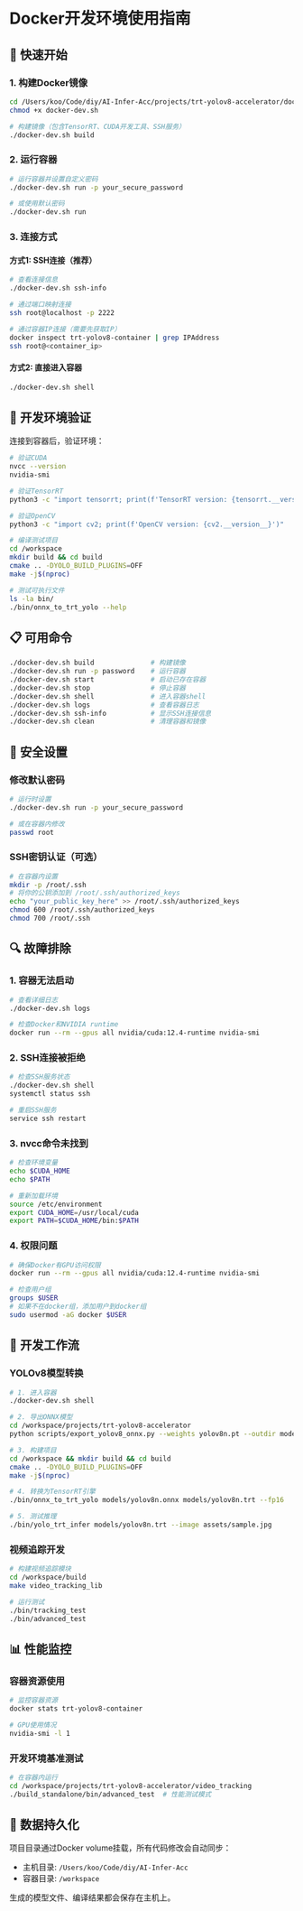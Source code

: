 # Docker开发环境使用指南

## 🐳 快速开始

### 1. 构建Docker镜像

```bash
cd /Users/koo/Code/diy/AI-Infer-Acc/projects/trt-yolov8-accelerator/docker
chmod +x docker-dev.sh

# 构建镜像（包含TensorRT、CUDA开发工具、SSH服务）
./docker-dev.sh build
```

### 2. 运行容器

```bash
# 运行容器并设置自定义密码
./docker-dev.sh run -p your_secure_password

# 或使用默认密码
./docker-dev.sh run
```

### 3. 连接方式

#### 方式1: SSH连接（推荐）
```bash
# 查看连接信息
./docker-dev.sh ssh-info

# 通过端口映射连接
ssh root@localhost -p 2222

# 通过容器IP连接（需要先获取IP）
docker inspect trt-yolov8-container | grep IPAddress
ssh root@<container_ip>
```

#### 方式2: 直接进入容器
```bash
./docker-dev.sh shell
```

## 🔧 开发环境验证

连接到容器后，验证环境：

```bash
# 验证CUDA
nvcc --version
nvidia-smi

# 验证TensorRT
python3 -c "import tensorrt; print(f'TensorRT version: {tensorrt.__version__}')"

# 验证OpenCV
python3 -c "import cv2; print(f'OpenCV version: {cv2.__version__}')"

# 编译测试项目
cd /workspace
mkdir build && cd build
cmake .. -DYOLO_BUILD_PLUGINS=OFF
make -j$(nproc)

# 测试可执行文件
ls -la bin/
./bin/onnx_to_trt_yolo --help
```

## 📋 可用命令

```bash
./docker-dev.sh build              # 构建镜像
./docker-dev.sh run -p password    # 运行容器
./docker-dev.sh start              # 启动已存在容器
./docker-dev.sh stop               # 停止容器
./docker-dev.sh shell              # 进入容器shell
./docker-dev.sh logs               # 查看容器日志
./docker-dev.sh ssh-info           # 显示SSH连接信息
./docker-dev.sh clean              # 清理容器和镜像
```

## 🔐 安全设置

### 修改默认密码
```bash
# 运行时设置
./docker-dev.sh run -p your_secure_password

# 或在容器内修改
passwd root
```

### SSH密钥认证（可选）
```bash
# 在容器内设置
mkdir -p /root/.ssh
# 将你的公钥添加到 /root/.ssh/authorized_keys
echo "your_public_key_here" >> /root/.ssh/authorized_keys
chmod 600 /root/.ssh/authorized_keys
chmod 700 /root/.ssh
```

## 🔍 故障排除

### 1. 容器无法启动
```bash
# 查看详细日志
./docker-dev.sh logs

# 检查Docker和NVIDIA runtime
docker run --rm --gpus all nvidia/cuda:12.4-runtime nvidia-smi
```

### 2. SSH连接被拒绝
```bash
# 检查SSH服务状态
./docker-dev.sh shell
systemctl status ssh

# 重启SSH服务
service ssh restart
```

### 3. nvcc命令未找到
```bash
# 检查环境变量
echo $CUDA_HOME
echo $PATH

# 重新加载环境
source /etc/environment
export CUDA_HOME=/usr/local/cuda
export PATH=$CUDA_HOME/bin:$PATH
```

### 4. 权限问题
```bash
# 确保Docker有GPU访问权限
docker run --rm --gpus all nvidia/cuda:12.4-runtime nvidia-smi

# 检查用户组
groups $USER
# 如果不在docker组，添加用户到docker组
sudo usermod -aG docker $USER
```

## 🚀 开发工作流

### YOLOv8模型转换
```bash
# 1. 进入容器
./docker-dev.sh shell

# 2. 导出ONNX模型
cd /workspace/projects/trt-yolov8-accelerator
python scripts/export_yolov8_onnx.py --weights yolov8n.pt --outdir models

# 3. 构建项目
cd /workspace && mkdir build && cd build
cmake .. -DYOLO_BUILD_PLUGINS=OFF
make -j$(nproc)

# 4. 转换为TensorRT引擎
./bin/onnx_to_trt_yolo models/yolov8n.onnx models/yolov8n.trt --fp16

# 5. 测试推理
./bin/yolo_trt_infer models/yolov8n.trt --image assets/sample.jpg
```

### 视频追踪开发
```bash
# 构建视频追踪模块
cd /workspace/build
make video_tracking_lib

# 运行测试
./bin/tracking_test
./bin/advanced_test
```

## 📊 性能监控

### 容器资源使用
```bash
# 监控容器资源
docker stats trt-yolov8-container

# GPU使用情况
nvidia-smi -l 1
```

### 开发环境基准测试
```bash
# 在容器内运行
cd /workspace/projects/trt-yolov8-accelerator/video_tracking
./build_standalone/bin/advanced_test  # 性能测试模式
```

## 🔄 数据持久化

项目目录通过Docker volume挂载，所有代码修改会自动同步：
- 主机目录: `/Users/koo/Code/diy/AI-Infer-Acc`
- 容器目录: `/workspace`

生成的模型文件、编译结果都会保存在主机上。
